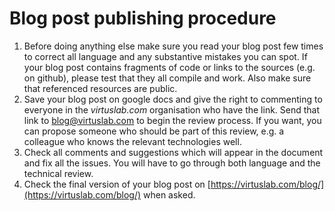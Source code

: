# Blog post publishing procedure

1) Before doing anything else make sure you read your blog post few times to correct all language and any substantive mistakes you can spot. If your blog post contains fragments of code or links to the sources (e.g. on github), please test that they all compile and work. Also make sure that referenced resources are public.
2) Save your blog post on google docs and give the right to commenting to everyone in the _virtuslab.com_ organisation who have the link. Send that link to [blog@virtuslab.com](mailto:blog@virtuslab.com) to begin the review process.
If you want, you can propose someone who should be part of this review, e.g. a colleague who knows the relevant technologies well.
3) Check all comments and suggestions which will appear in the document and fix all the issues. You will have to go through both language and the technical review.
4) Check the final version of your blog post on [https://virtuslab.com/blog/](https://virtuslab.com/blog/) when asked.
